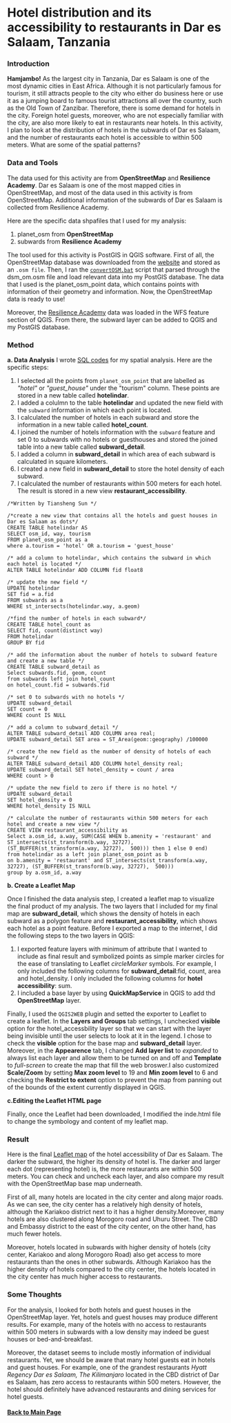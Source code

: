 # Hotel distribution and its accessibility to restaurants in Dar es Salaam, Tanzania
### Introduction
**Hamjambo!**
As the largest city in Tanzania, Dar es Salaam is one of the most dynamic cities in East Africa. Although it is not particularly famous for
tourism, it still attracts people to the city who either do business here or use it as a jumping board to famous tourist attractions all over
the country, such as the Old Town of Zanzibar. Therefore, there is some demand for hotels in the city. Foreign hotel guests, moreover, who are 
not especially familiar with the city, are also more likely to eat in restaurants near hotels. In this activity, I plan to look at the 
distribution of hotels in the subwards of Dar es Salaam, and the number of restaurants each hotel is accessible to within 500 meters. What are
some of the spatial patterns?

### Data and Tools
The data used for this activity are from **OpenStreetMap** and **Resilience Academy**. Dar es Salaam is one of the most mapped cities in OpenStreetMap,
and most of the data used in this activity is from OpenStreetMap. Additional information of the subwards of Dar es Salaam is collected from
Resilience Academy. 

Here are the specific data shpafiles that I used for my analysis:
1. planet_osm from **OpenStreetMap**
2. subwards from **Resilience Academy**

The tool used for this activity is PostGIS in QGIS software. First of all, the OpenStreetMap database was downloaded from the [website](https://www.openstreetmap.org)
and stored as an `.osm file`. Then, I ran the [`convertOSM.bat`](../osm_script/convertOSM.bat) script that parsed through the dsm_om.osm file and load relevant data into my 
PostGIS database. The data that I used is the planet_osm_point data, which contains points with information of their geometry and information.
Now, the OpenStreetMap data is ready to use!

Moreover, the [Resilience Academy](https://geonode.resilienceacademy.ac.tz/geoserver/ows) data was loaded in the WFS feature section of QGIS. From there,
the subward layer can be added to QGIS and my PostGIS database. 

### Method 
**a. Data Analysis**
I wrote [SQL codes](../queries/dar.sql) for my spatial analysis. Here are the specific steps:
  1. I selected all the points from `planet_osm_point` that are labelled as *"hotel"* or *"guest_house"* under the "tourism" column. These points are stored in a new table called **hotelindar**.
  1. I added a colulmn to the table **hotelindar** and updated the new field with the `subward` information in which each point is located.
  1. I calculated the number of hotels in each subward and store the information in a new table called **hotel_count**.
  1. I joined the number of hotels information with the `subward` feature and set 0 to subwards with no hotels or guesthouses and stored the joined table into a new table called **subward_detail**.
  1. I added a column in **subward_detail** in which area of each subward is calculated in square kilometers.
  1. I created a new field in **subward_detail** to store the hotel density of each subward.
  1. I calculated the number of restaurants within 500 meters for each hotel. The result is stored in a new view **restaurant_accessibility**.
```
/*Written by Tiansheng Sun */

/*create a new view that contains all the hotels and guest houses in Dar es Salaam as dots*/
CREATE TABLE hotelindar AS
SELECT osm_id, way, tourism
FROM planet_osm_point as a
where a.tourism = 'hotel' OR a.tourism = 'guest_house'

/* add a column to hotelindar, which contains the subward in which each hotel is located */
ALTER TABLE hotelindar ADD COLUMN fid float8

/* update the new field */
UPDATE hotelindar
SET fid = a.fid
FROM subwards as a
WHERE st_intersects(hotelindar.way, a.geom)

/*find the number of hotels in each subward*/
CREATE TABLE hotel_count as 
SELECT fid, count(distinct way)
FROM hotelindar
GROUP BY fid

/* add the information about the number of hotels to subward feature and create a new table */
CREATE TABLE subward_detail as 
Select subwards.fid, geom, count
from subwards left join hotel_count
on hotel_count.fid = subwards.fid

/* set 0 to subwards with no hotels */
UPDATE subward_detail
SET count = 0
WHERE count IS NULL

/* add a column to subward_detail */
ALTER TABLE subward_detail ADD COLUMN area real;
UPDATE subward_detail SET area = ST_Area(geom::geography) /100000

/* create the new field as the number of density of hotels of each subward */
ALTER TABLE subward_detail ADD COLUMN hotel_density real;
UPDATE subward_detail SET hotel_density = count / area
WHERE count > 0

/* update the new field to zero if there is no hotel */
UPDATE subward_detail
SET hotel_density = 0
WHERE hotel_density IS NULL

/* calculate the number of restaurants within 500 meters for each hotel and create a new view */
CREATE VIEW restaurant_accessibility as
Select a.osm_id, a.way, SUM(CASE WHEN b.amenity = 'restaurant' and ST_intersects(st_transform(b.way, 32727), (ST_BUFFER(st_transform(a.way, 32727),  500))) then 1 else 0 end)
from hotelindar as a left join planet_osm_point as b
on b.amenity = 'restaurant' and ST_intersects(st_transform(a.way, 32727), (ST_BUFFER(st_transform(b.way, 32727),  500)))
group by a.osm_id, a.way
```  
**b. Create a Leaflet Map**

Once I finished the data analysis step, I created a leaflet map to visualize the final product of my analysis. The two layers that I included for my final map are **subward_detail**, which shows the density of hotels in each subward as a polygon feature and **restaurant_accessibility**, which shows each hotel as a point feature. Before I exported a map to the internet, I did the following steps to the two layers in QGIS:

  1. I exported feature layers with minimum of attribute that I wanted to include as final result and symbolized points as simple marker circles for the ease of translating to Leaflet *circleMarker* symbols. For example, I only included the following columns for **subward_detail**:fid, count, area and hotel_density. I only included the following columns for **hotel accessibility**: sum.
  1. I included a base layer by using **QuickMapService** in QGIS to add thd **OpenStreetMap** layer.
  
Finally, I used the `QGIS2WEB` plugin and setted the exporter to Leaflet to create a leaflet. In the **Layers and Groups** tab settings, 
I unchecked **visible** option for the hotel_accessbility layer so that we can start with the layer being invisible until the user selects to look at it in the legend. I chose to check the **visible** option for the base map and **subward_detail** layer. Moreover, in the **Appearence** tab, I changed **Add layer list** to *expanded* to always list each layer and allow them to be turned on and off and **Template** to *full-screen* to create the map that fill the web broswer.I also customized **Scale/Zoom** by setting **Max zoom level** to 19 and **Min zoom level** to 6 and checking the **Restrict to extent** option to prevent the map from panning out of the bounds of the extent currently displayed in QGIS.

**c.Editing the Leaflet HTML page**

Finally, once the Leaflet had been downloaded, I modified the inde.html file to change the symbology and content of my leaflet map. 

### Result
Here is the final [Leaflet map](../dsmmap/index.html) of the hotel accessibility of Dar es Salaam. The darker the subward, the higher its density
of hotel is. The darker and larger each dot (representing hotel) is, the more restaurants are within 500 meters. You can check and uncheck
each layer, and also compare my result with the OpenStreetMap base map underneath.

First of all, many hotels are located in the city center and along major roads. As we can see, the city center has a relatively high density
of hotels, although the Kariakoo district next to it has a higher density.Moreover, many hotels are also clustered along Morogoro road and Uhuru Street.
The CBD and Embassy district to the east of the city center, on the other hand, has much fewer hotels. 

Moreover, hotels located in subwards with higher density of hotels (city center, Kariakoo and along Morogoro Road) also get access to more restaurants
than the ones in other subwards. Although Kariakoo has the higher density of hotels compared to the city center, the hotels located in the city center has much higher 
access to restaurants. 

### Some Thoughts
For the analysis, I looked for both hotels and guest houses in the OpenStreetMap layer. Yet, hotels and guest houses may produce different results. For example, many of the hotels with no access to restaurants within 500 meters in subwards with a low density may indeed be guest houses or bed-and-breakfast. 

Moreover, the dataset seems to include mostly information of individual restaurants. Yet, we should be aware that many hotel guests eat in hotels and guest houses. For example, one of the grandest restaurants *Hyatt Regency Dar es Salaam, The Kilimanjaro* located in the CBD district of Dar es Salaam, has zero access to restaurants within 500 meters. However, the hotel should definitely have advanced restaurants and dining services for hotel guests. 

#### [Back to Main Page](../index.md)

